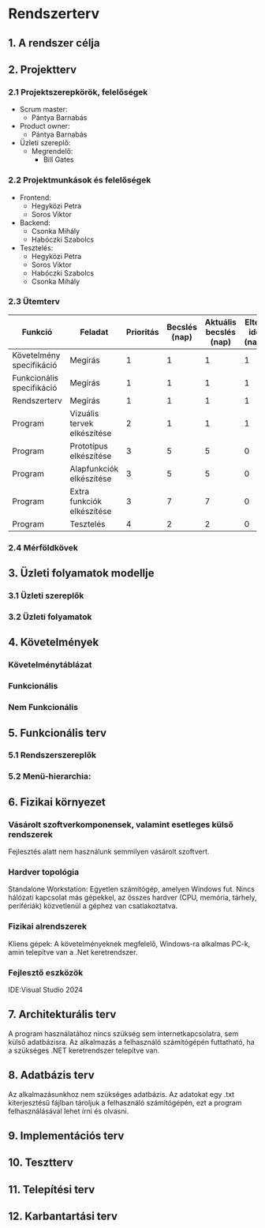 # Rendszerterv
## 1. A rendszer célja

## 2. Projektterv

### 2.1 Projektszerepkörök, felelőségek


* Scrum master:
	-   Pántya Barnabás 	
* Product owner:
	-   Pántya Barnabás
* Üzleti szereplő:
	-   Megrendelő:
		 -  Bill Gates
   
### 2.2 Projektmunkások és felelőségek
   		
* Frontend:
	-   Hegyközi Petra
	-   Soros Viktor
* Backend:  
	-   Csonka Mihály
	-   Habóczki Szabolcs
* Tesztelés:   
	-   Hegyközi Petra
	-   Soros Viktor
	-   Habóczki Szabolcs
	-   Csonka Mihály

### 2.3 Ütemterv
|Funkció                  | Feladat                   | Prioritás | Becslés (nap) | Aktuális becslés (nap) | Eltelt idő (nap) | Határidő (nap) |
|-------------------------|---------------------------|-----------|---------------|------------------------|------------------|---------------------|
|Követelmény specifikáció |Megírás                    |         1 |             1 |                      1 |                1 |                   1 |             
|Funkcionális specifikáció|Megírás                    |         1 |             1 |                      1 |                1 |                   1 |
|Rendszerterv             |Megírás                    |         1 |             1 |                      1 |                1 |                   1 |
|Program                  |Vizuális tervek elkészítése|         2 |             1 |                      1 |                1 |                   1 |
|Program                  |Prototípus elkészítése     |         3 |             5 |                      5 |                0 |                   5 |
|Program                  |Alapfunkciók elkészítése   |         3 |             5 |                      5 |                0 |                   5 |
|Program                  |Extra funkciók elkészítése |         3 |             7 |                      7 |                0 |                   7 |
|Program                  |Tesztelés                  |         4 |             2 |                      2 |                0 |                   2 |

### 2.4 Mérföldkövek

## 3. Üzleti folyamatok modellje

### 3.1 Üzleti szereplők

### 3.2 Üzleti folyamatok

## 4. Követelmények

### Követelménytáblázat

### Funkcionális

### Nem Funkcionális

## 5. Funkcionális terv

### 5.1 Rendszerszereplők

### 5.2 Menü-hierarchia:

## 6. Fizikai környezet

### Vásárolt szoftverkomponensek, valamint esetleges külső rendszerek

Fejlesztés alatt nem használunk semmilyen vásárolt szoftvert.

### Hardver topológia

Standalone Workstation: Egyetlen számítógép, amelyen Windows fut. Nincs hálózati kapcsolat más gépekkel, az összes hardver (CPU, memória, tárhely, perifériák) közvetlenül a géphez van csatlakoztatva.

### Fizikai alrendszerek

Kliens gépek: A követelményeknek megfelelő, Windows-ra alkalmas PC-k, amin telepítve van a .Net keretrendszer.

### Fejlesztő eszközök

IDE:Visual Studio 2024

## 7. Architekturális terv

A program használatához nincs szükség sem internetkapcsolatra, sem külső adatbázisra.
Az alkalmazás a felhasználó számítógépén futtatható, ha a szükséges .NET keretrendszer telepítve van. 

## 8. Adatbázis terv

Az alkalmazásunkhoz nem szükséges adatbázis. Az adatokat egy .txt kiterjesztésű fájlban tároljuk a felhasználó számítógépén, ezt a program felhasználásával lehet írni és olvasni.

## 9. Implementációs terv

## 10. Tesztterv

## 11. Telepítési terv

## 12. Karbantartási terv